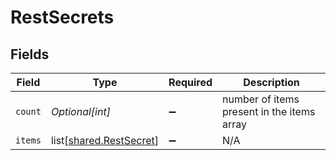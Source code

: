 # RestSecrets


## Fields

| Field                                                            | Type                                                             | Required                                                         | Description                                                      |
| ---------------------------------------------------------------- | ---------------------------------------------------------------- | ---------------------------------------------------------------- | ---------------------------------------------------------------- |
| `count`                                                          | *Optional[int]*                                                  | :heavy_minus_sign:                                               | number of items present in the items array                       |
| `items`                                                          | list[[shared.RestSecret](undefined/models/shared/restsecret.md)] | :heavy_minus_sign:                                               | N/A                                                              |